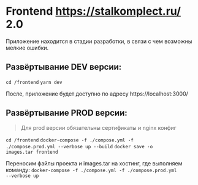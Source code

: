 # Frontend https://stalkomplect.ru/ 2.0

Приложение находится в стадии разработки, в связи с чем возможны мелкие ошибки.

## Развёртывание DEV версии:

<code>cd /frontend</code>
<code>yarn dev</code>

После, приложение будет доступно по адресу https://localhost:3000/

## Развёртывание PROD версии:

> Для prod версии обязательны сертификаты и nginx конфиг

<code>cd /frontend</code>
<code>docker-compose -f ./compose.yml -f ./compose.prod.yml --verbose up --build</code>
<code>docker save -o images.tar frontend</code>

Переносим файлы проекта и images.tar на хостинг, где выполняем команду:
<code>docker-compose -f ./compose.yml -f ./compose.prod.yml --verbose up</code>

